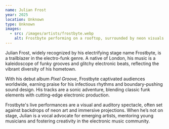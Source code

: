 ```yaml
---
name: Julian Frost
year: 2025
location: Unknown
type: Unknown
images:
  - src: /images/artists/frostbyte.webp
    alt: Frostbyte performing on a rooftop, surrounded by neon visuals
---
```


Julian Frost, widely recognized by his electrifying stage name Frostbyte, is a trailblazer in the electro-funk genre. A native of London, his music is a kaleidoscope of funky grooves and glitchy electronic beats, reflecting the vibrant diversity of his hometown.

With his debut album *Pixel Groove*, Frostbyte captivated audiences worldwide, earning praise for his infectious rhythms and boundary-pushing sound design. His tracks are a sonic adventure, blending classic funk elements with cutting-edge electronic production.

Frostbyte's live performances are a visual and auditory spectacle, often set against backdrops of neon art and immersive projections. When he’s not on stage, Julian is a vocal advocate for emerging artists, mentoring young musicians and fostering creativity in the electronic music community.
